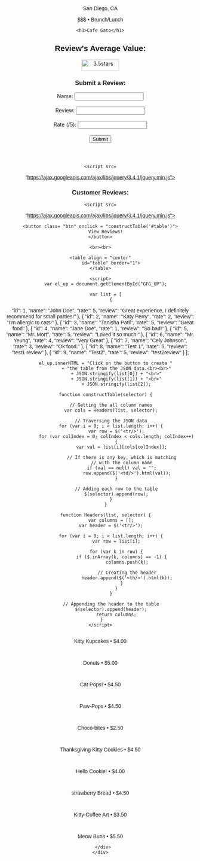 <!--
  _layouts/default.html
  customization to original Midnight theme
  found through GitHub Pages Themes
 -->
 <meta name="viewport" content="width=device-width, initial-scale=1.0">
<html lang="en-US">
  <head>
    <meta charset="utf-8">
    <meta http-equiv="X-UA-Compatible" content="IE=edge">
    <!-- Begin Jekyll SEO tag v2.8.0 -->
<title>Café Gato | Opening February 2023</title>
<meta name="generator" content="Jekyll v3.9.2" />
<meta property="og:title" content="Café Gato" />
<meta property="og:locale" content="en_US" />
<meta name="description" content="Opening February 2023" />
<meta property="og:description" content="Opening February 2023" />
<link rel="canonical" href="http://0.0.0.0:4001/menu.html" />
<meta property="og:url" content="http://0.0.0.0:4001/menu.html" />
<meta property="og:site_name" content="Café Gato" />
<meta property="og:type" content="website" />
<meta name="twitter:card" content="summary" />
<meta property="twitter:title" content="Café Gato" />
<script type="application/ld+json">
{"@context":"https://schema.org","@type":"WebPage","description":"Opening February 2023","headline":"Café Gato","url":"http://0.0.0.0:4001/menu.html"}</script>
<!-- End Jekyll SEO tag 
 <link rel="stylesheet" href="/assets/css/style.css?v=d264d69bbf7c2f03d9740b370367f0c799fbe57e">
    <script src="https://code.jquery.com/jquery-1.12.4.min.js" integrity="sha256-ZosEbRLbNQzLpnKIkEdrPv7lOy9C27hHQ+Xp8a4MxAQ=" crossorigin="anonymous"></script>
    [if lt IE 9]>
      <script src="//html5shiv.googlecode.com/svn/trunk/html5.js"></script>
    <![endif]-->
    <!--[if lt IE 8]>
    <link rel="stylesheet" href="/assets/css/ie.css">
    <![endif]-->
    <meta name="viewport" content="width=device-width, initial-scale=1, user-scalable=no">
    <!-- start custom head snippets, customize with your own _includes/head-custom.html file -->
<!-- Setup theme-color -->
<!-- start theme color meta headers -->
<meta name="theme-color" content="#353535">
<meta name="msapplication-navbutton-color" content="#353535">
<meta name="apple-mobile-web-app-status-bar-style" content="black-translucent">
<!-- end theme color meta headers -->
<!-- Setup Google Analytics -->
<!-- You can set your favicon here -->
<!-- link rel="shortcut icon" type="image/x-icon" href="/favicon.ico" -->
<!-- end custom head snippets -->

  </head>
  <style>
    p{text-align: center; font-family: 'Gill Sans', 'Gill Sans MT', Calibri, 'Trebuchet MS', sans-serif;}
    h1{text-align: center; font-family:cursive; letter-spacing: 0.2cm; color: #fc6428;}
    h2{text-align: center; font-family: 'Gill Sans', 'Gill Sans MT', Calibri, 'Trebuchet MS', sans-serif;}
    h3{text-align: center ;font-family: 'Gill Sans', 'Gill Sans MT', Calibri, 'Trebuchet MS', sans-serif;;}
    text{font-family: 'Gill Sans', 'Gill Sans MT', Calibri, 'Trebuchet MS', sans-serif;}
    center{font-family: 'Gill Sans', 'Gill Sans MT', Calibri, 'Trebuchet MS', sans-serif;, text-align: center;}
    btn{font-family: 'Gill Sans', 'Gill Sans MT', Calibri, 'Trebuchet MS', sans-serif; background-color: darkorange; text-decoration-color: beige;}
    @import "https://unpkg.com/open-props";
@import "https://unpkg.com/open-props/normalize.min.css";

.media-scroller {
  --_spacer: var(--size-3);
  display: grid;
  gap: var(--_spacer);
  grid-auto-flow: column;
  grid-auto-columns: 21%;

  padding: 0 var(--_spacer) var(--_spacer);

  overflow-x: auto;
  overscroll-behavior-inline: contain;
}

.media-scroller--with-groups {
  grid-auto-columns: 80%;
}

.media-group {
  display: grid;
  gap: var(--_spacer);
  grid-auto-flow: column;
}

.media-element {
  display: grid;
  grid-template-rows: min-content;
  gap: var(--_spacer);
  padding: var(--_spacer);
  background: var(--surface-2);
  border-radius: var(--radius-2);
  box-shadow: var(--shadow-2);
}

.media-element > img {
  inline-size: 100%;
  aspect-ratio: 16 / 9;
  object-fit: cover;
}

.snaps-inline {
  scroll-snap-type: inline mandatory;
  scroll-padding-inline: var(--_spacer, 1rem);
}

.snaps-inline > * {
  scroll-snap-align: start;
}

/* general styling */

.container {
  inline-size: min(100% - 4rem, 70rem);
  margin-inline: auto;
}

.flow {
  display: grid;
  gap: var(--size-3);
}

.page-header {
  padding-block: var(--size-9);
  margin-block-end: var(--size-9);
  background: var(--gradient-16);
  color: var(--gray-0);
  box-shadow: var(--shadow-2);
}

.page-title {
  font-size: var(--font-size-fluid-3);
}

.page-subtitle {
  font-size: var(--font-size-fluid-1);
}

.section-title {
  padding-inline-start: var(--size-6);
  margin-block: var(--size-9) var(--size-3);
}
#table {
  font-family: Arial, Helvetica, sans-serif;
  border-collapse: collapse;
  width: 100%;
}

#table td, #table th {
  border: 1px solid #ddd;
  padding: 8px;
}
#table th {
  padding-top: 12px;
  padding-bottom: 12px;
  text-align: left;
  background-color: #fc6428;
  color: white;
}
</style>
</head>
<body>

</style>
<head>
    <p>San Diego, CA</p>
    <p>$$$ • Brunch/Lunch </p>
    
    <h1>Cafe Gato</h1>
  <h2>Review's Average Value: </h2>
  <img src="/tanisha/3stars.png" alt="3.5stars" style="width:100px;height:30px;" align="center">
  <script>
    //Get the form element by id
const sampleForm = document.getElementById("UserReviews");

//Add an event listener to the form element and handler for the submit an event.
sampleForm.addEventListener("submit", async (e) => {
  /**
   * Prevent the default browser behaviour of submitting
   * the form so that you can handle this instead.
   */
  e.preventDefault();

  /**
   * Get the element attached to the event handler.
   */
  let form = e.currentTarget;

  /**
   * Take the URL from the form's `action` attribute.
   */
  let url = form.action;
  alert(url);

  try {
    /**
     * Takes all the form fields and make the field values
     * available through a `FormData` instance.
     */
    let formData = new FormData(form);

    /**
     * The `postFormFieldsAsJson()` function in the next step.
     */
    let responseData = await postFormFieldsAsJson({ url, formData });
    alert(responseData);

    //Destructure the response data
    let { serverDataResponse } = responseData;

    //Display the response data in the console (for debugging)
    console.log(serverDataResponse);
  } catch (error) {
    //If an error occurs display it in the console (for debugging)
    console.error(error);
  }
});

/**
 * Helper function to POST data as JSON with Fetch.
 */
async function postFormFieldsAsJson({ url, formData }) {
  //Create an object from the form data entries
  let formDataObject = Object.fromEntries(formData.entries());
  // Format the plain form data as JSON
  let formDataJsonString = JSON.stringify(formDataObject);
  alert(formDataJsonString);

  //Set the fetch options (headers, body)
  let fetchOptions = {
    //HTTP method set to POST.
    method: "POST",
    //Set the headers that specify you're sending a JSON body request and accepting JSON response
    headers: {
      "Content-Type": "application/json",
      Accept: "application/json",
    },
    // POST request body as JSON string.
    body: formDataJsonString,
  };

  //Get the response body as JSON.
  //If the response was not OK, throw an error.
  let res = await fetch(url, fetchOptions);

  //If the response is not ok throw an error (for debugging)
  if (!res.ok) {
    let error = await res.text();
    throw new Error(error);
  }
  //If the response was OK, return the response body.
  return res.json();
}
  </script>
</head>
<body>
  <p id="response">
  
  </p>
  <script>
    //const url = "https://catfact.ninja/fact";
    const url = "http://127.0.0.1:5000/average";
    const options = {
      method: 'GET',
      mode: 'cors',
      cache: 'default',
      credentials: 'omit',
    };
    function displayav() {
      fetch(url, options)
        .then(response => response.text())
        .then(data => {
          console.log('The average rate is: ' + data);
          document.getElementById('response').innerText = data;
        })
        .catch(error => {
          console.error('Error fetching');
        });
    };
    console.log("display average");
    displayav();
  </script>
  

<form action="http://127.0.0.1:5000/" id="UserReviews" method="POST" class="left" >
  <h3>Submit a Review: </h3>
  <div class="form-row">
    <label for="name" >Name:</label>
    <input type="text" class="input-text input-text-block w-100" id="name" name="name">

  </div>
  <br>
  <div class="form-row">
    <label for="name">Review:</label>
    <input type="text" class="input-text input-text-block w-100" id="review" name="review">
  </div>
  <br>
  <div class="form-row">
    <label for="name">Rate (/5):</label>
    <input type="number" class="input-text input-text-block w-100" id="rate" name="rate">
  </div>
  <br>
  <div class="form-row mx-auto">
    <button type="submit" class="btn-submit" id="btnSubmit" onclick="submitForm()">Submit</button>
  </div>

  

  </div>

</form>

</body>

<header class="page-header">
    <div class="container flow">
    </div>
  </header>
<head>
	
	<script src=
"https://ajax.googleapis.com/ajax/libs/jquery/3.4.1/jquery.min.js">
	</script>
</head>

<!--GET request reviews db-->
<body style = "text-align:center;" id = "body">
    <h3>Customer Reviews:</h3>
    <p id="response1"></p>
    <script>
        const url1 = "http://127.0.0.1:5000/getrev";
        const options1 = {
      method: 'GET',
      mode: 'cors',
      cache: 'default',
      credentials: 'omit',
    };
    function displayrev() {
            fetch(url1, options1)
            .then(response1 => response1.text())
            .then(list => {
            console.log('The average rate is: ' + list);
            document.getElementById('response1').innerText = list;
                    })
        .catch(error => {
          console.error('Error fetching');
        });
    };
        </script>
</body>

<head>
	
	<script src=
"https://ajax.googleapis.com/ajax/libs/jquery/3.4.1/jquery.min.js">
	</script>
</head>

<body style = "text-align:center;" id = "body">
	
	<button class= "btn" onclick = "constructTable('#table')">
		View Reviews!
	</button>
	
	<br><br>
	
	<table align = "center"
			id="table" border="1">
	</table>
	
	<script>
		var el_up = document.getElementById("GFG_UP");
		
		var list = [
			{
"id": 1,
"name": "John Doe",
"rate": 5,
"review": "Great experience, I definitely recommend for small parties!"
},
{
"id": 2,
"name": "Katy Perry",
"rate": 2,
"review": "I'm allergic to cats!"
},
{
"id": 3,
"name": "Tanisha Patil",
"rate": 5,
"review": "Great food"
},
{
"id": 4,
"name": "Jane Doe",
"rate": 1,
"review": "So bad!"
},
{
"id": 5,
"name": "Mr. Mort",
"rate": 5,
"review": "Loved it so much!"
},
{
"id": 6,
"name": "Mr. Yeung",
"rate": 4,
"review": "Very Great"
},
{
"id": 7,
"name": "Cely Johnson",
"rate": 3,
"review": "Ok food."
},
{
"id": 8,
"name": "Test 1",
"rate": 5,
"review": "test1 review"
},
{
"id": 9,
"name": "Test2",
"rate": 5,
"review": "test2review"
}
		];
		
		el_up.innerHTML = "Click on the button to create "
				+ "the table from the JSON data.<br><br>"
				+ JSON.stringify(list[0]) + "<br>"
				+ JSON.stringify(list[1]) + "<br>"
				+ JSON.stringify(list[2]);
			
		function constructTable(selector) {
			
			// Getting the all column names
			var cols = Headers(list, selector);

			// Traversing the JSON data
			for (var i = 0; i < list.length; i++) {
				var row = $('<tr/>');
				for (var colIndex = 0; colIndex < cols.length; colIndex++)
				{
					var val = list[i][cols[colIndex]];
					
					// If there is any key, which is matching
					// with the column name
					if (val == null) val = "";
						row.append($('<td/>').html(val));
				}
				
				// Adding each row to the table
				$(selector).append(row);
			}
		}
		
		function Headers(list, selector) {
			var columns = [];
			var header = $('<tr/>');
			
			for (var i = 0; i < list.length; i++) {
				var row = list[i];
				
				for (var k in row) {
					if ($.inArray(k, columns) == -1) {
						columns.push(k);
						
						// Creating the header
						header.append($('<th/>').html(k));
					}
				}
			}
			
			// Appending the header to the table
			$(selector).append(header);
				return columns;
		}	
	</script>
</body>
<div class="media-scroller snaps-inline">
    <div class="media-element">
      <img src="https://www.edithpatisserie.com//image/cache/catalog/Mini%20Bites/Cat%20Themed%20Cupcakes-512x299.jpg" alt="">
      <p class="title"> Kitty Kupcakes • $4.00 </p>
    </div>
    <div class="media-element">
      <img src="https://th-thumbnailer.cdn-si-edu.com/7eU00cWUF_vGYZ6t-JDRcVSuPhc=/fit-in/1600x0/filters:focal(784x487:785x488)/https%3A%2F%2Ftf-cmsv2-smithsonianmag-media.s3.amazonaws.com%2Ffiler%2Fa6%2F2f%2Fa62f9969-6056-4d81-b03e-0bbf3e7c6ef1%2Fjapan-cat-cafe-two-cats.jpg" alt="">
      <p class="title"></p>
    </div>
    <div class="media-element">
      <img src="https://www.worldsbestcatlitter.com/wp-content/uploads/2020/04/WBC_cat-recipes_0005_hello-kitty-donuts-recipe.jpg" alt="">
      <p class="title">Donuts • $5.00</p>
    </div>
    <div class="media-element">
      <img src="https://www.gannett-cdn.com/presto/2023/01/13/PFTC/16c40194-741b-4a37-bcbb-defbe8f25037-FTC_Cat_cafe_1.jpg?crop=5759,3240,x0,y292&width=3200&height=1801&format=pjpg&auto=webp" alt="">
      <p class="title"></p>
    </div>
    <div class="media-element">
      <img src="https://images.squarespace-cdn.com/content/v1/556aaf28e4b06d83cf7d7f9e/1464842395503-EQJUF7KJZ6V9YDYKXQDV/Pusheen+Cat+Cake+Pop+Hunny+Do+Box+1.jpg?format=1500w" alt="">
      <p class="title">Cat Pops! • $4.50 </p>
    </div>
    <div class="media-element">
      <img src="https://dynamic-media-cdn.tripadvisor.com/media/photo-o/19/75/d9/e8/this-is-johnny-a-sweet.jpg?w=1200&h=-1&s=1" alt="">
      <p class="title"></p>
    </div>
    <div class="media-element">
      <img src="http://images.girlslife.com/posts/032/32796/dog-cake-pops-cupcakes-24.jpg" alt="">
      <p class="title">Paw-Pops  • $4.50</p>
    </div>
    <div class="media-element">
      <img src="https://www.gannett-cdn.com/presto/2021/07/31/NCDT/66a1ba34-6eb2-4682-b7cb-d3e114559131-NEWS_-_CAT_CAFE_ANNIVERSARY-02.jpg?crop=2999,1687,x0,y0&width=2999&height=1687&format=pjpg&auto=webp" alt="">
      <p class="title"></p>
    </div>
    <div class="media-element">
      <img src="https://truffle-assets.imgix.net/da956f5c-l.png" alt="">
      <p class="title">Choco-bites  • $2.50</p>
    </div>
    <div class="media-element">
      <img src="https://www.gannett-cdn.com/-mm-/73d4b6d9fcc8dc4e1c41ee1100d1118bcfb10548/c=0-50-1999-1179/local/-/media/2017/03/16/PAGroup/YorkDailyRecord/636252818856066885-catcafe1.jpg" alt="">
      <p class="title"></p>
    </div>
    <div class="media-element">
      <img src="https://images-gmi-pmc.edge-generalmills.com/11c7092d-cd10-4ca9-a659-c8a9076c8ab9.jpg" alt="">
      <p class="title">Thanksgiving Kitty Cookies  • $4.50</p>
    </div>
    <div class="media-element">
      <img src="https://bloximages.chicago2.vip.townnews.com/bozemandailychronicle.com/content/tncms/assets/v3/editorial/2/f7/2f7ff929-aba6-510b-a064-fb86c50f8217/5fc58f7d627fb.image.jpg?resize=749%2C500" alt="">
      <p class="title"></p>
    </div>
    <div class="media-element">
      <img src="https://hips.hearstapps.com/delish/assets/cm/15/10/54f961ba58f5e_-_hello-kitty-cookies.jpg" alt="">
      <p class="title">Hello Cookie!  • $4.00</p>
    </div>
    <div class="media-element">
      <img src="https://enchantedcatcafe.com/wp-content/uploads/2022/10/156fea84-7e18-4474-b17b-084a8d72b1cd-Enchanted_Cat_Cafe_1-700x441.webp" alt="">
      <p class="title"></p>
    </div>
    <div class="media-element">
      <img src="https://www.moshimoshi-nippon.jp/wp/wp-content/uploads/2019/02/e34e1d24c8c09dba0bc7731277977308.jpg" alt="">
      <p class="title">strawberry Bread  • $4.50</p>
    </div>
    <div class="media-element">
      <img src="http://media2.s-nbcnews.com/i/streams/2013/July/130710/6C8216015-tdy-130703-cat-cafes-1.jpg" alt="">
      <p class="title"></p>
    </div>
    <div class="media-element">
      <img src="https://i.pinimg.com/originals/4c/1b/9b/4c1b9bc5d25718a332c6b82ab460e02a.jpg" alt="">
      <p class="title">Kitty-Coffee Art  • $3.50</p>
    </div>
    <div class="media-element">
      <img src="https://ogden_images.s3.amazonaws.com/www.mauinews.com/images/2022/08/08061211/mkt-cat-cafe-maui-2222.jpg" alt="">
      <p class="title"></p>
    </div>
    <div class="media-element">
      <img src="https://www.worldsbestcatlitter.com/wp-content/uploads/2020/04/WBC_cat-recipes_0003_Screen-Shot-2020-04-17-at-6.10.57-PM.jpg" alt="">
      <p class="title">Meow Buns  • $5.50</p>
    </div>
  </div>
  
  
      </div>
    </div>
  
  </div>
</html>